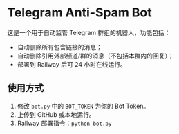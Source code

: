 # Telegram Anti-Spam Bot

这是一个用于自动监管 Telegram 群组的机器人，功能包括：
- 自动删除所有包含链接的消息；
- 自动删除引用外部频道/群的消息（不包括本群内的回复）；
- 部署到 Railway 后可 24 小时在线运行。

## 使用方式

1. 修改 `bot.py` 中的 `BOT_TOKEN` 为你的 Bot Token。
2. 上传到 GitHub 或本地运行。
3. Railway 部署指令：`python bot.py`
